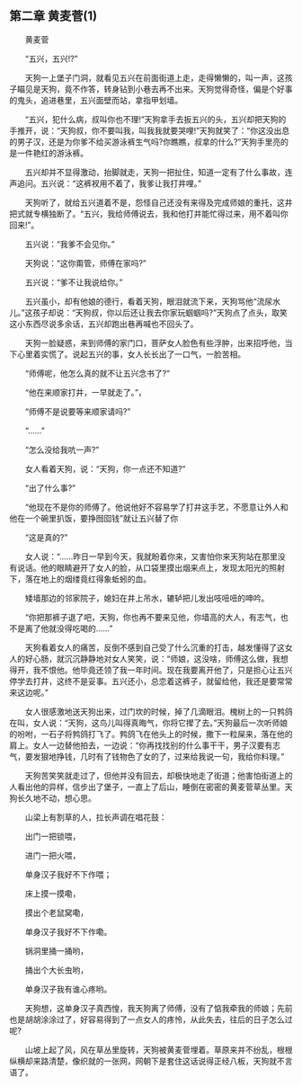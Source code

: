   

## 第二章 黄麦菅(1)

　　黄麦菅

　　“五兴，五兴!?”

　　天狗一上堡子门洞，就看见五兴在前面街道上走，走得懒懒的，叫一声，这孩子瞄见是天狗，竟不作答，转身钻到小巷去再不出来。天狗觉得奇怪，偏是个好事的鬼头，追进巷里，五兴面壁而站，拿指甲划墙。

　　“五兴，犯什么病，叔叫你也不理!”天狗拿手去扳五兴的头，五兴却把天狗的手推开，说：“天狗叔，你不要叫我，叫我我就要哭哩!”天狗就笑了：“你这没出息的男子汉，还是为你爹不给买游泳裤生气吗?你瞧瞧，叔拿的什么?”天狗手里亮的是一件艳红的游泳裤。

　　五兴却并不显得激动，抬脚就走，天狗一把扯住，知道一定有了什么事故，连声追问。五兴说：“这裤衩用不着了，我爹让我打井哩。”

　　天狗听了，就给五兴道着不是，怨怪自己还没有来得及完成师娘的重托，这井把式就专横独断了。“五兴，我给师傅说去，我和他打井能忙得过来，用不着叫你回来!”。

　　五兴说：“我爹不会见你。”

　　天狗说：“这你甭管，师傅在家吗?”

　　五兴说：“爹不让我说给你。”

　　五兴虽小，却有他娘的德行，看着天狗，眼泪就流下来，天狗骂他“流尿水儿。”这孩子却说：“天狗叔，你以后还让我去你家玩蝈蝈吗?”天狗点了点头，取笑这小东西尽说多余话，五兴却跑出巷再喊也不回头了。

　　天狗一脸疑惑，来到师傅的家门口，菩萨女人脸色有些浮肿，出来招呼他，当下心里着实慌了。说起五兴的事，女人长长出了一口气，一脸苦相。

　　“师傅呢，他怎么真的就不让五兴念书了?”

　　“他在来顺家打井，一早就走了。”，

　　“师傅不是说要等来顺家请吗?”

　　“……”

　　“怎么没给我吭一声?”

　　女人看着天狗，说：“天狗，你一点还不知道?”

　　“出了什么事?”

　　“他现在不是你的师傅了。他说他好不容易学了打井这手艺，不愿意让外人和他在一个碗里扒饭，要挣囫囵钱”就让五兴替了你

　　“这是真的?”

　　女人说：“……昨日一早到今天，我就盼着你来，又害怕你来天狗站在那里没有说话。他的眼睛避开了女人的脸，从口袋里摸出烟来点上，发现太阳光的照射下，落在地上的烟缕竟红得象蚯蚓的血。

　　矮墙那边的邻家院子，媳妇在井上吊水，辘轳把儿发出吱吜吜的呻吟。

　　“你把那裤子退了吧，天狗，你也再不要来见他，你墙高的大人，有志气，也不是离了他就没得吃喝的……”

　　天狗看着女人的痛苦，反倒不感到自己受了什么沉重的打击，越发懂得了这女人的好心肠，就沉沉静静地对女人笑笑，说：“师娘，这没啥，师傅这么做，我想得开，我不恨他。他毕竟还领了我一年时间。现在我要离开他了，只是担心让五兴停学去打井，这终不是妥事。五兴还小，总恋着这裤子，就留给他，我还是要常常来这边呢。”

　　女人很感激地送天狗出来，过门坎的时候，掉了几滴眼泪。槐树上的一只鹁鸽在叫，女人说：“天狗，这鸟儿叫得真晦气，你将它撵了去。”天狗最后一次听师娘的吩咐，一石子将鹁鸽打飞了。鹁鸽飞在他头上的时候，撒下一粒屎来，落在他的肩上。女人一边替他拍去，一边说：“你再找找别的什么事干干，男子汉要有志气，要发狠地挣钱，几时有了钱物色了女的了，过来给我说一句，我给你料理。”

　　天狗苦笑笑就走过了，但他并没有回去，却极快地走了街道；他害怕街道上的人看出他的异样，信步出了堡子，一直上了后山，睡倒在密密的黄麦菅草丛里。天狗长久地不动，想心思。

　　山梁上有割草的人，拉长声调在唱花鼓：

　　出门一把锁喂，

　　进门一把火喂，

　　单身汉子我好不下作喂；

　　床上摸一摸嘞，

　　摸出个老鼠窝嘞，

　　单身汉子我好不下作嘞。

　　锅洞里捅一捅哟，

　　捅出个大长虫哟，

　　单身汉子我有谁心疼哟。

　　天狗想，这单身汉子真西惶，我天狗离了师傅，没有了惦我牵我的师娘；先前也是胡胡涂涂过了，好容易得到了一点女人的疼怜，从此失去，往后的日子怎么过呢?

　　山坡上起了风，风在草丛里旋转，天狗被黄麦菅埋着。草原来并不纷乱，根根纵横却来路清楚，像织就的一张网，网朝下是套住这话说得正经八板，天狗就不言语了。